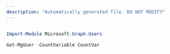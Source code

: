 ```yaml
---
description: "Automatically generated file. DO NOT MODIFY"
---
```


```powershell

Import-Module Microsoft.Graph.Users

Get-MgUser -CountVariable CountVar 

```